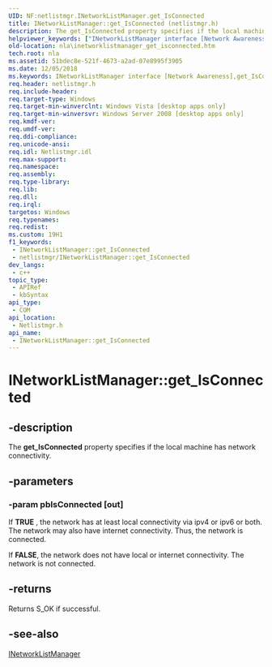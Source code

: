 ```yaml
---
UID: NF:netlistmgr.INetworkListManager.get_IsConnected
title: INetworkListManager::get_IsConnected (netlistmgr.h)
description: The get_IsConnected property specifies if the local machine has network connectivity.
helpviewer_keywords: ["INetworkListManager interface [Network Awareness]","get_IsConnected method","INetworkListManager.get_IsConnected","INetworkListManager::get_IsConnected","get_IsConnected","get_IsConnected method [Network Awareness]","get_IsConnected method [Network Awareness]","INetworkListManager interface","netlistmgr/INetworkListManager::get_IsConnected","nla.inetworklistmanager_get_isconnected"]
old-location: nla\inetworklistmanager_get_isconnected.htm
tech.root: nla
ms.assetid: 51bdec8e-521f-4673-a2ad-07e8995f3905
ms.date: 12/05/2018
ms.keywords: INetworkListManager interface [Network Awareness],get_IsConnected method, INetworkListManager.get_IsConnected, INetworkListManager::get_IsConnected, get_IsConnected, get_IsConnected method [Network Awareness], get_IsConnected method [Network Awareness],INetworkListManager interface, netlistmgr/INetworkListManager::get_IsConnected, nla.inetworklistmanager_get_isconnected
req.header: netlistmgr.h
req.include-header: 
req.target-type: Windows
req.target-min-winverclnt: Windows Vista [desktop apps only]
req.target-min-winversvr: Windows Server 2008 [desktop apps only]
req.kmdf-ver: 
req.umdf-ver: 
req.ddi-compliance: 
req.unicode-ansi: 
req.idl: Netlistmgr.idl
req.max-support: 
req.namespace: 
req.assembly: 
req.type-library: 
req.lib: 
req.dll: 
req.irql: 
targetos: Windows
req.typenames: 
req.redist: 
ms.custom: 19H1
f1_keywords:
 - INetworkListManager::get_IsConnected
 - netlistmgr/INetworkListManager::get_IsConnected
dev_langs:
 - c++
topic_type:
 - APIRef
 - kbSyntax
api_type:
 - COM
api_location:
 - Netlistmgr.h
api_name:
 - INetworkListManager::get_IsConnected
---
```


# INetworkListManager::get_IsConnected


## -description

The <b>get_IsConnected</b> property specifies if the local machine has network connectivity.

## -parameters

### -param pbIsConnected [out]

If <b>TRUE</b> ,  the network has at least local connectivity via ipv4 or ipv6 or both. The network may also have internet connectivity.  Thus, the network is connected.

If <b>FALSE</b>, the network does not have local or internet connectivity. The network is not connected.

## -returns

Returns S_OK if successful.

## -see-also

<a href="/windows/desktop/api/netlistmgr/nn-netlistmgr-inetworklistmanager">INetworkListManager</a>

